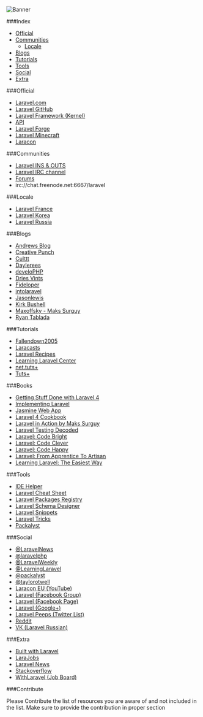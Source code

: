![Banner](http://i.imgur.com/k0G6tMM.png)

###Index
* [Official](#official)
* [Communities](#communities)
	* [Locale](#locale) 	
* [Blogs](#blogs)
* [Tutorials](#tutorials)
* [Tools](#tools)
* [Social](#social)
* [Extra](#extra)

###Official
* [Laravel.com](http://laravel.com/)
* [Laravel GitHub](https://github.com/laravel/laravel) 
* [Laravel Framework (Kernel)](https://github.com/laravel/framework)
* [API](http://laravel.com/api/)
* [Laravel Forge](https://forge.laravel.com)
* [Laravel Minecraft](http://minecraft.laravel.com)
* [Laracon](https://conference.laravel.com/)

###Communities
* [Laravel INS & OUTS](http://laravel.io/)
* [Laravel IRC channel](http://laravel.io/irc)
* [Forums](http://laravel.io/forum)
* irc://chat.freenode.net:6667/laravel

###Locale
* [Laravel France](http://laravel.fr)
* [Laravel Korea](http://laravel-korea.org/)
* [Laravel Russia](http://laravel.ru)

###Blogs
* [Andrews Blog](http://blog.kongnir.com)
* [Creative Punch](http://creative-punch.net/articles/php-articles/laravel-tutorials/)
* [Culttt](http://culttt.com)
* [Daylerees](http://daylerees.com/)
* [develoPHP](http://www.develophp.org/)
* [Dries Vints](http://driesvints.com/)
* [Fideloper](http://fideloper.com/tag/laravel)
* [intolaravel](http://www.intolaravel.com/)
* [Jasonlewis](http://jasonlewis.me)
* [Kirk Bushell](http://kirkbushell.me/categories/laravel/)
* [Maxoffsky - Maks Surguy](http://maxoffsky.com/category/code-blog/)
* [Ryan Tablada](http://ryantablada.com/tag/Laravel)

###Tutorials
* [Fallendown2005](https://www.youtube.com/user/fallendown2005)
* [Laracasts](https://laracasts.com/)
* [Laravel Recipes](http://laravel-recipes.com/)
* [Learning Laravel Center](http://www.learninglaravel.net)
* [net.tuts+](https://tutsplus.com/?s=laravel&post_type=all)
* [Tuts+](https://tutsplus.com/?s=laravel&post_type=all)

###Books
* [Getting Stuff Done with Laravel 4](https://leanpub.com/gettingstuffdonelaravel)
* [Implementing Laravel](https://leanpub.com/implementinglaravel)
* [Jasmine Web App](https://leanpub.com/jasminewebapp)
* [Laravel 4 Cookbook](https://leanpub.com/laravel4cookbook)
* [Laravel in Action by Maks Surguy](http://www.manning.com/surguy/)
* [Laravel Testing Decoded](https://leanpub.com/laravel-testing-decoded)
* [Laravel: Code Bright](https://leanpub.com/codebright)
* [Laravel: Code Clever](https://leanpub.com/codeclever)
* [Laravel: Code Happy](https://leanpub.com/codehappy)
* [Laravel: From Apprentice To Artisan](https://leanpub.com/laravel)
* [Learning Laravel: The Easiest Way](https://leanpub.com/learninglaravel)

###Tools
* [IDE Helper](https://github.com/barryvdh/laravel-ide-helper)
* [Laravel Cheat Sheet](http://cheats.laravel.com)
* [Laravel Packages Registry](http://registry.autopergamene.eu/)
* [Laravel Schema Designer](http://laravelsd.com/)
* [Laravel Snippets](http://laravelsnippets.com/)
* [Laravel Tricks](http://www.laravel-tricks.com/)
* [Packalyst](http://packalyst.com)

###Social
* [@LaravelNews](https://twitter.com/laravelnews)
* [@laravelphp](https://twitter.com/laravelphp)
* [@LaravelWeekly](https://twitter.com/LaravelWeekly)
* [@LearningLaravel](https://twitter.com/LearningLaravel)
* [@packalyst](https://twitter.com/packalyst)
* [@taylorotwell](https://twitter.com/taylorotwell)
* [Laracon EU (YouTube)](http://www.youtube.com/channel/UCb9XEo_1SDNR8Ucpbktrg5A)
* [Laravel (Facebook Group)](https://www.facebook.com/groups/LaravelCommunity)
* [Laravel (Facebook Page)](https://www.facebook.com/LaravelCommunity)
* [Laravel (Google+)](https://plus.google.com/u/0/communities/106838454910116161868)
* [Laravel Peeps (Twitter List)](https://twitter.com/jeffrey_way/laravel-peeps/members)
* [Reddit](http://www.reddit.com/r/laravel/)
* [VK (Laravel Russian)](http://vk.com/laravel_rus)

###Extra
* [Built with Laravel](http://builtwithlaravel.com)
* [LaraJobs](https://larajobs.com)
* [Laravel News](http://laravel-news.com)
* [Stackoverflow](http://stackoverflow.com/questions/tagged/laravel)
* [WithLaravel (Job Board)](http://withlaravel.com)

###Contribute

Please Contribute the list of resources you are aware of and not included in the list. Make sure to provide the contribution in proper section
